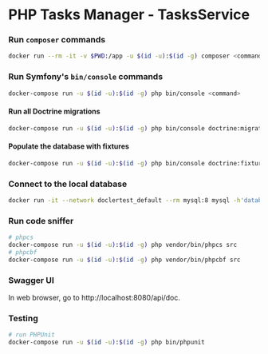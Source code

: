 # PHP Tasks Manager - TasksService

### Run ```composer``` commands
```bash
docker run --rm -it -v $PWD:/app -u $(id -u):$(id -g) composer <command>
```

### Run Symfony's ```bin/console``` commands
```bash
docker-compose run -u $(id -u):$(id -g) php bin/console <command>
```

#### Run all Doctrine migrations
```bash
docker-compose run -u $(id -u):$(id -g) php bin/console doctrine:migrations:migrate -n
```

#### Populate the database with fixtures
```bash
docker-compose run -u $(id -u):$(id -g) php bin/console doctrine:fixtures:load -n
```

### Connect to the local database
```bash
docker run -it --network doclertest_default --rm mysql:8 mysql -h'database' -u'tasks' -p'tasks' tasks
```

### Run code sniffer
```bash
# phpcs
docker-compose run -u $(id -u):$(id -g) php vendor/bin/phpcs src
# phpcbf
docker-compose run -u $(id -u):$(id -g) php vendor/bin/phpcbf src
```

### Swagger UI

In web browser, go to http://localhost:8080/api/doc.

### Testing
```bash
# run PHPUnit
docker-compose run -u $(id -u):$(id -g) php bin/phpunit
```
